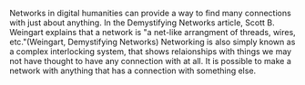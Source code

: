 Networks in digital humanities can provide a way to find many connections with just about anything. In the Demystifying Networks article, Scott B. Weingart explains that a network is "a net-like arrangment of threads, wires, etc."(Weingart, Demystifying Networks) Networking is also simply known as a complex interlocking system, that shows relaionships with things we may not have thought to have any connection with at all. It is possible to make a network with anything that has a connection with something else. 
